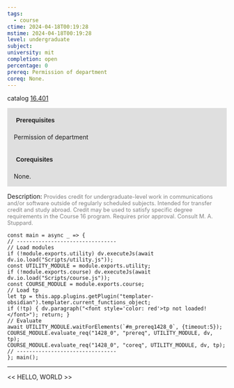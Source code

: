 ```yaml
---
tags:
  - course
ctime: 2024-04-18T00:19:28
mstime: 2024-04-18T00:19:28
level: undergraduate
subject: 
university: mit
completion: open
percentage: 0
prereq: Permission of department
coreq: None.
---
```


catalog [16.401](http://student.mit.edu/catalog/m16a.html#16.401)

<span style="display: block; padding: 15px; background-color: rgb(100, 100, 100, 0.2);"><font id="m_prereq1428_0" style="display: block; font-family: Arial, sans-serif; font-weight: bold; padding: 5px">Prerequisites</font><br><span id="prereq1428_0">Permission of department</span></span>
<span style="display: block; padding: 15px; background-color: rgb(100, 100, 100, 0.2);"><font id="m_coreq1428_0" style="display: block; font-family: Arial, sans-serif; font-weight: bold; padding: 5px">Corequisites</font><br><span id="coreq1428_0">None.</span></span>

<font style="">Description:</font>
<font style="color: grey; font-size: 0.8rem;">Provides credit for undergraduate-level work in communications and/or software outside of regularly scheduled subjects. Intended for transfer credit and study abroad. Credit may be used to satisfy specific degree requirements in the Course 16 program. Requires prior approval. Consult M. A. Stuppard.</font>

```dataviewjs
const main = async _ => {
// --------------------------------
// Load modules
if (!module.exports.utility) dv.executeJs(await dv.io.load("Scripts/utility.js"));
const UTILITY_MODULE = module.exports.utility;
if (!module.exports.course) dv.executeJs(await dv.io.load("Scripts/course.js"));
const COURSE_MODULE = module.exports.course;
// Load tp
let tp = this.app.plugins.getPlugin("templater-obsidian").templater.current_functions_object;
if (!tp) { dv.paragraph("<font style='color: red'>tp not loaded!</font>"); return; }
// Evaluate
await UTILITY_MODULE.waitForElements(`#m_prereq1428_0`, {timeout:5});
COURSE_MODULE.evaluate_req("1428_0", "prereq", UTILITY_MODULE, dv, tp);
COURSE_MODULE.evaluate_req("1428_0", "coreq", UTILITY_MODULE, dv, tp);
// --------------------------------
}; main();
```

---

<< HELLO, WORLD >>
